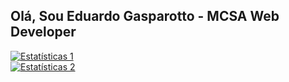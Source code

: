 ## Olá, Sou Eduardo Gasparotto - MCSA Web Developer
[![Estatísticas 1](https://github-readme-stats.vercel.app/api?username=egasparotto&count_private=true&theme=gotham&locale=pt-Br&include_all_commits=true)](https://github.com/egasparotto)
<br>
[![Estatísticas 2](https://github-readme-stats.vercel.app/api/top-langs/?username=egasparotto&count_private=true&theme=gotham&locale=pt-Br&include_all_commits=true&layout=compact)](https://github.com/egasparotto)
